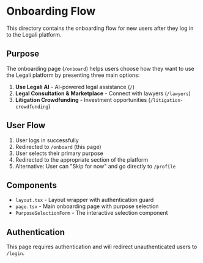 # Onboarding Flow

This directory contains the onboarding flow for new users after they log in to the Legali platform.

## Purpose

The onboarding page (`/onboard`) helps users choose how they want to use the Legali platform by presenting three main options:

1. **Use Legali AI** - AI-powered legal assistance (`/`)
2. **Legal Consultation & Marketplace** - Connect with lawyers (`/lawyers`)
3. **Litigation Crowdfunding** - Investment opportunities (`/litigation-crowdfunding`)

## User Flow

1. User logs in successfully
2. Redirected to `/onboard` (this page)
3. User selects their primary purpose
4. Redirected to the appropriate section of the platform
5. Alternative: User can "Skip for now" and go directly to `/profile`

## Components

- `layout.tsx` - Layout wrapper with authentication guard
- `page.tsx` - Main onboarding page with purpose selection
- `PurposeSelectionForm` - The interactive selection component

## Authentication

This page requires authentication and will redirect unauthenticated users to `/login`.
